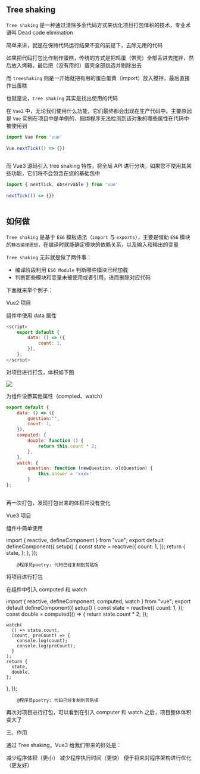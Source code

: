 ## Tree shaking
`Tree shaking` 是一种通过清除多余代码方式来优化项目打包体积的技术，专业术语叫 Dead code elimination

简单来讲，就是在保持代码运行结果不变的前提下，去除无用的代码

如果把代码打包比作制作蛋糕，传统的方式是把鸡蛋（带壳）全部丢进去搅拌，然后放入烤箱，最后把（没有用的）蛋壳全部挑选并剔除出去

而 `treeshaking` 则是一开始就把有用的蛋白蛋黄（import）放入搅拌，最后直接作出蛋糕

也就是说，`tree shaking` 其实是找出使用的代码

在 `Vue2` 中，无论我们使用什么功能，它们最终都会出现在生产代码中。主要原因是 `Vue` 实例在项目中是单例的，捆绑程序无法检测到该对象的哪些属性在代码中被使用到

```js
import Vue from 'vue'
 
Vue.nextTick(() => {})
 
```


而 Vue3 源码引入 tree shaking 特性，将全局 API 进行分块。如果您不使用其某些功能，它们将不会包含在您的基础包中

```js
import { nextTick, observable } from 'vue'
 
nextTick(() => {})
 
```
    
## 如何做

`Tree shaking` 是基于 `ES6` 模板语法（`import` 与 `exports`），主要是借助 `ES6` 模块的`静态编译思想`，在编译时就能确定模块的依赖关系，以及输入和输出的变量

`Tree shaking` 无非就是做了两件事：

- 编译阶段利用 `ES6 Module` 判断哪些模块已经加载
- 判断那些模块和变量未被使用或者引用，进而删除对应代码

下面就来举个例子：
    
Vue2 项目

组件中使用 data 属性

```js
<script>
    export default {
        data: () => ({
            count: 1,
        }),
    };
</script>
```
    
对项目进行打包，体积如下图

![](https://chao31.github.io/pics/img/202304041412082.png)


为组件设置其他属性（compted、watch）

```js
export default {
    data: () => ({
        question:"", 
        count: 1,
    }),
    computed: {
        double: function () {
            return this.count * 2;
        },
    },
    watch: {
        question: function (newQuestion, oldQuestion) {
            this.answer = 'xxxx'
        }
};
 
```
    
再一次打包，发现打包出来的体积并没有变化



Vue3 项目

组件中简单使用

import { reactive, defineComponent } from "vue";
export default defineComponent({
  setup() {
    const state = reactive({
      count: 1,
    });
    return {
      state,
    };
  },
});
 
        @程序员poetry: 代码已经复制到剪贴板
    
将项目进行打包



在组件中引入 computed 和 watch

import { reactive, defineComponent, computed, watch } from "vue";
export default defineComponent({
  setup() {
    const state = reactive({
      count: 1,
    });
    const double = computed(() => {
      return state.count * 2;
    });

    watch(
      () => state.count,
      (count, preCount) => {
        console.log(count);
        console.log(preCount);
      }
    );
    return {
      state,
      double,
    };
  },
});
 
        @程序员poetry: 代码已经复制到剪贴板
    
再次对项目进行打包，可以看到在引入 computer 和 watch 之后，项目整体体积变大了



三、作用

通过 Tree shaking，Vue3 给我们带来的好处是：

减少程序体积（更小）
减少程序执行时间（更快）
便于将来对程序架构进行优化（更友好）